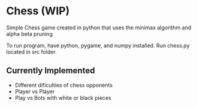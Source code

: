 # Chess (WIP)

Simple Chess game created in python that uses the minimax algorithm and alpha beta pruning

To run program, have python, pygame, and numpy installed. Run chess.py located in src folder.

## Currently Implemented

- Different dificulties of chess opponents
- Player vs Player
- Play vs Bots with white or black pieces
